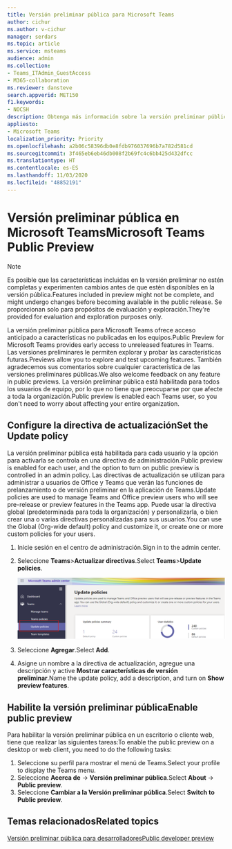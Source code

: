 ```yaml
---
title: Versión preliminar pública para Microsoft Teams
author: cichur
ms.author: v-cichur
manager: serdars
ms.topic: article
ms.service: msteams
audience: admin
ms.collection:
- Teams_ITAdmin_GuestAccess
- M365-collaboration
ms.reviewer: dansteve
search.appverid: MET150
f1.keywords:
- NOCSH
description: Obtenga más información sobre la versión preliminar pública en Microsoft Teams. Pruebe nuevas características y envíe sus comentarios.
appliesto:
- Microsoft Teams
localization_priority: Priority
ms.openlocfilehash: a2b06c58396db0e8fdb976037696b7a782d581cd
ms.sourcegitcommit: 3f465eb6eb46db008f2b69fc4c6bb425d432dfcc
ms.translationtype: HT
ms.contentlocale: es-ES
ms.lasthandoff: 11/03/2020
ms.locfileid: "48852191"
---
```

# <a name="microsoft-teams-public-preview"></a><span data-ttu-id="d36de-104">Versión preliminar pública en Microsoft Teams</span><span class="sxs-lookup"><span data-stu-id="d36de-104">Microsoft Teams Public Preview</span></span>

> [!NOTE]
> <span data-ttu-id="d36de-105">Es posible que las características incluidas en la versión preliminar no estén completas y experimenten cambios antes de que estén disponibles en la versión pública.</span><span class="sxs-lookup"><span data-stu-id="d36de-105">Features included in preview might not be complete, and might undergo changes before becoming available in the public release.</span></span> <span data-ttu-id="d36de-106">Se proporcionan solo para propósitos de evaluación y exploración.</span><span class="sxs-lookup"><span data-stu-id="d36de-106">They're provided for evaluation and exploration purposes only.</span></span>

<span data-ttu-id="d36de-107">La versión preliminar pública para Microsoft Teams ofrece acceso anticipado a características no publicadas en los equipos.</span><span class="sxs-lookup"><span data-stu-id="d36de-107">Public Preview for Microsoft Teams provides early access to unreleased features in Teams.</span></span> <span data-ttu-id="d36de-108">Las versiones preliminares le permiten explorar y probar las características futuras.</span><span class="sxs-lookup"><span data-stu-id="d36de-108">Previews allow you to explore and test upcoming features.</span></span> <span data-ttu-id="d36de-109">También agradecemos sus comentarios sobre cualquier característica de las versiones preliminares públicas.</span><span class="sxs-lookup"><span data-stu-id="d36de-109">We also welcome feedback on any feature in public previews.</span></span> <span data-ttu-id="d36de-110">La versión preliminar pública está habilitada para todos los usuarios de equipo, por lo que no tiene que preocuparse por que afecte a toda la organización.</span><span class="sxs-lookup"><span data-stu-id="d36de-110">Public preview is enabled each Teams user, so you don't need to worry about affecting your entire organization.</span></span>

## <a name="set-the-update-policy"></a><span data-ttu-id="d36de-111">Configure la directiva de actualización</span><span class="sxs-lookup"><span data-stu-id="d36de-111">Set the Update policy</span></span>

 <span data-ttu-id="d36de-112">La versión preliminar pública está habilitada para cada usuario y la opción para activarla se controla en una directiva de administración.</span><span class="sxs-lookup"><span data-stu-id="d36de-112">Public preview is enabled for each user, and the option to turn on public preview is controlled in an admin policy.</span></span> <span data-ttu-id="d36de-113">Las directivas de actualización se utilizan para administrar a usuarios de Office y Teams que verán las funciones de prelanzamiento o de versión preliminar en la aplicación de Teams.</span><span class="sxs-lookup"><span data-stu-id="d36de-113">Update policies are used to manage Teams and Office preview users who will see pre-release or preview features in the Teams app.</span></span> <span data-ttu-id="d36de-114">Puede usar la directiva global (predeterminada para toda la organización) y personalizarla, o bien crear una o varias directivas personalizadas para sus usuarios.</span><span class="sxs-lookup"><span data-stu-id="d36de-114">You can use the Global (Org-wide default) policy and customize it, or create one or more custom policies for your users.</span></span>

1. <span data-ttu-id="d36de-115">Inicie sesión en el centro de administración.</span><span class="sxs-lookup"><span data-stu-id="d36de-115">Sign in to the admin center.</span></span>
2. <span data-ttu-id="d36de-116">Seleccione **Teams**>**Actualizar directivas**.</span><span class="sxs-lookup"><span data-stu-id="d36de-116">Select **Teams**>**Update policies**.</span></span>

   ![Seleccione la opción Actualizar directivas](media/updatePolicies.png)

3. <span data-ttu-id="d36de-118">Seleccione **Agregar**.</span><span class="sxs-lookup"><span data-stu-id="d36de-118">Select **Add**.</span></span>
4. <span data-ttu-id="d36de-119">Asigne un nombre a la directiva de actualización, agregue una descripción y active **Mostrar características de versión preliminar**.</span><span class="sxs-lookup"><span data-stu-id="d36de-119">Name the update policy, add a description, and turn on **Show preview features**.</span></span>

## <a name="enable-public-preview"></a><span data-ttu-id="d36de-120">Habilite la versión preliminar pública</span><span class="sxs-lookup"><span data-stu-id="d36de-120">Enable public preview</span></span>

<span data-ttu-id="d36de-121">Para habilitar la versión preliminar pública en un escritorio o cliente web, tiene que realizar las siguientes tareas:</span><span class="sxs-lookup"><span data-stu-id="d36de-121">To enable the public preview on a desktop or web client, you need to do the following tasks:</span></span>

1. <span data-ttu-id="d36de-122">Seleccione su perfil para mostrar el menú de Teams.</span><span class="sxs-lookup"><span data-stu-id="d36de-122">Select your profile to display the Teams menu.</span></span>
2. <span data-ttu-id="d36de-123">Seleccione **Acerca de** → **Versión preliminar pública**.</span><span class="sxs-lookup"><span data-stu-id="d36de-123">Select **About** → **Public preview**.</span></span>
3. <span data-ttu-id="d36de-124">Seleccione **Cambiar a la Versión preliminar pública**.</span><span class="sxs-lookup"><span data-stu-id="d36de-124">Select **Switch to Public preview**.</span></span>

## <a name="related-topics"></a><span data-ttu-id="d36de-125">Temas relacionados</span><span class="sxs-lookup"><span data-stu-id="d36de-125">Related topics</span></span>

[<span data-ttu-id="d36de-126">Versión preliminar pública para desarrolladores</span><span class="sxs-lookup"><span data-stu-id="d36de-126">Public developer preview</span></span>](https://docs.microsoft.com/microsoftteams/platform/resources/dev-preview/developer-preview-intro)
